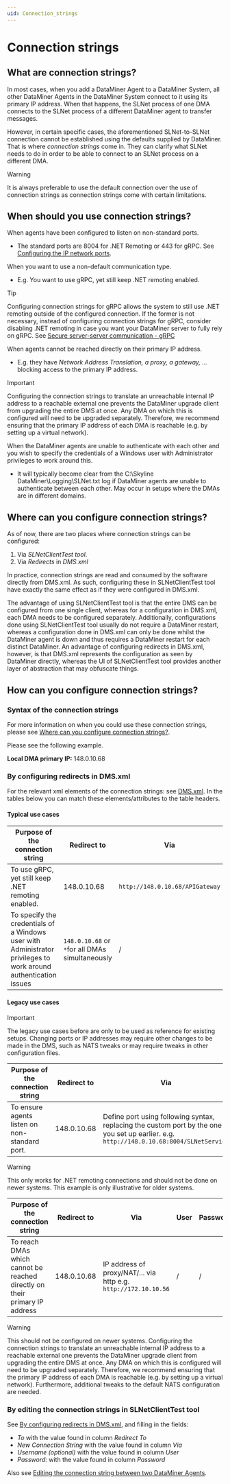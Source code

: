 ```yaml
---
uid: Connection_strings
---
```


# Connection strings

## What are connection strings?

In most cases, when you add a DataMiner Agent to a DataMiner System, all other DataMiner Agents in the DataMiner System connect to it using its primary IP address. When that happens, the SLNet process of one DMA connects to the SLNet process of a different DataMiner agent to transfer messages.

However, in certain specific cases, the aforementioned SLNet-to-SLNet connection cannot be established using the defaults supplied by DataMiner.
That is where *connection strings* come in.
They can clarify what SLNet needs to do in order to be able to connect to an SLNet process on a different DMA.

> [!WARNING]
> It is always preferable to use the default connection over the use of connection strings as connection strings come with certain limitations.

## When should you use connection strings?

When agents have been configured to listen on non-standard ports.

- The standard ports are 8004 for .NET Remoting or 443 for gRPC. See [Configuring the IP network ports](xref:Configuring_the_IP_network_ports).

When you want to use a non-default communication type.

- E.g. You want to use gRPC, yet still keep .NET remoting enabled.

> [!TIP]
> Configuring connection strings for gRPC allows the system to still use .NET remoting outside of the configured connection. If the former is not necessary, instead of configuring connection strings for gRPC, consider disabling .NET remoting in case you want your DataMiner server to fully rely on gRPC.
> See [Secure server-server communication - gRPC](xref:DataMiner_hardening_guide#grpc)

When agents cannot be reached directly on their primary IP address.

- E.g. they have *Network Address Translation, a proxy, a gateway, ...* blocking access to the primary IP address.

> [!IMPORTANT]
> Configuring the connection strings to translate an unreachable internal IP address to a reachable external one prevents the DataMiner upgrade client from upgrading the entire DMS at once.
> Any DMA on which this is configured will need to be upgraded separately.
> Therefore, we recommend ensuring that the primary IP address of each DMA is reachable (e.g. by setting up a virtual network).

When the DataMiner agents are unable to authenticate with each other and you wish to specify the credentials of a Windows user with Administrator privileges to work around this.

- It will typically become clear from the C:\Skyline DataMiner\Logging\SLNet.txt log if DataMiner agents are unable to authenticate between each other. May occur in setups where the DMAs are in different domains.

## Where can you configure connection strings?

As of now, there are two places where connection strings can be configured:

1. Via *SLNetClientTest tool*.
1. Via *Redirects* in *DMS.xml*

In practice, connection strings are read and consumed by the software directly from DMS.xml.
As such, configuring these in SLNetClientTest tool have exactly the same effect as if they were configured in DMS.xml.

The advantage of using SLNetClientTest tool is that the entire DMS can be configured from one single client, whereas for a configuration in DMS.xml, each DMA needs to be configured separately. Additionally, configurations done using SLNetClientTest tool usually do not require a DataMiner restart, whereas a configuration done in DMS.xml can only be done whilst the DataMiner agent is down and thus requires a DataMiner restart for each distinct DataMiner.
An advantage of configuring redirects in DMS.xml, however, is that DMS.xml represents the configuration as seen by DataMiner directly, whereas the UI of SLNetClientTest tool provides another layer of abstraction that may obfuscate things.

## How can you configure connection strings?

### Syntax of the connection strings

For more information on when you could use these connection strings, please see [Where can you configure connection strings?](#where-can-you-configure-connection-strings).

Please see the following example.

**Local DMA primary IP:** 148.0.10.68

### By configuring redirects in DMS.xml

For the relevant xml elements of the connection strings: see [DMS.xml](xref:DMS_xml#redirects-subtag).
In the tables below you can match these elements/attributes to the table headers.

#### Typical use cases

| Purpose of the connection string | Redirect to | Via |  User | Password |
|--|--|--|--|--|
| To use gRPC, yet still keep .NET remoting enabled. | 148.0.10.68 | `http://148.0.10.68/APIGateway` | / | / |
| To specify the credentials of a Windows user with Administrator privileges to work around authentication issues | `148.0.10.68` or `*`for all DMAs simultaneously | / | Username of local user with Admin rights | password of said user |

#### Legacy use cases

> [!IMPORTANT]
> The legacy use cases before are only to be used as reference for existing setups.
> Changing ports or IP addresses may require other changes to be made in the DMS, such as NATS tweaks or may require tweaks in other configuration files.

| Purpose of the connection string | Redirect to | Via |  User | Password |
|--|--|--|--|--|
| To ensure agents listen on non-standard port. | 148.0.10.68 | Define port using following syntax, replacing the custom port by the one you set up earlier. e.g. `http://148.0.10.68:8004/SLNetService` | / | / |

> [!WARNING]
> This only works for .NET remoting connections and should not be done on newer systems.
> This example is only illustrative for older systems.

| Purpose of the connection string | Redirect to | Via |  User | Password |
|--|--|--|--|--|
| To reach DMAs which cannot be reached directly on their primary IP address | 148.0.10.68 | IP address of proxy/NAT/... via http e.g. `http://172.10.10.56`|/|/|

> [!WARNING]
> This should not be configured on newer systems.
> Configuring the connection strings to translate an unreachable internal IP address to a reachable external one prevents the DataMiner upgrade client from upgrading the entire DMS at once.
> Any DMA on which this is configured will need to be upgraded separately.
> Therefore, we recommend ensuring that the primary IP address of each DMA is reachable (e.g. by setting up a virtual network).
> Furthermore, additional tweaks to the default NATS configuration are needed.

### By editing the connection strings in SLNetClientTest tool

See [By configuring redirects in DMS.xml](#by-configuring-redirects-in-dmsxml), and filling in the fields:

- *To* with the value found in column *Redirect To*
- *New Connection String* with the value found in column *Via*
- *Username (optional)* with the value found in column *User*
- *Password:* with the value found in column *Password*

Also see [Editing the connection string between two DataMiner Agents](xref:SLNetClientTest_editing_connection_string).
